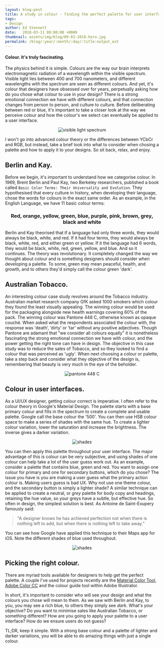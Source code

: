 ```yaml
---
layout: blog-post
title: A study in colour - finding the perfect palette for user interfaces.
tags:
- Design
author: Ed Stennett
date:   2018-03-11 09:00:00 +0000
thumbnail: assets/img/blog/09-03-2018-hero.jpg
permalink: /blog/:year/:month/:day/:title:output_ext
---
```


#### Colour. It's truly fascinating.

The physics behind it is simple. Colours are the way our brain interprets electromagnetic radiation of a wavelength within the visible spectrum. Visible light lies between 400 and 700 nanometers, and different wavelengths with the spectrum are seen as different colours. And yet, it's colour that designers have obsessed over for years, perpetually asking how do you chose what colour to use in your design? There is a strong emotional connection we have with different colours, and that connection changes from person to person, and culture to culture. Before deliberating between red or blue, it's important to take a closer look at the way we perceive colour and how the colour's we select can eventually be applied to a user interface.

<div align="center">
    <img src="{{site.baseurl}}/assets/img/blog/09-03-2018-visible-light.png" class="post-img" alt="visible light spectrum" />
</div>

I won't go into advanced colour theory or the differences between YCbCr and RGB, but instead, take a brief look into what to consider when chosing a palette and how to apply it to your designs. So sit back, relax, and enjoy.

## Berlin and Kay.

Before we begin, it's important to understand how we categorise colour. In 1969, Brent Berlin and Paul Kay, two Berkeley researchers, published a book called `Basic Color Terms: Their Universality and Evolution`. They hypothesised that every culture in history, when developing their language, chose the words for colours in the exact same order. As an example, in the English Language, we have 11 basic colour terms:

<div align="center">
    <h3>Red, orange, yellow, green, blue, purple, pink, brown, grey, black and white</h3>
</div>

Berlin and Kay theorised that if a language had only three words, they would always be black, white, and red. If it had four terms, they would always be black, white, red, and either green or yellow. If it the language had 6 words, they would be black, white, red, green, yellow, and blue. And so it continues. The theory was revolutionary. It completely changed the way we thought about colour and is something designers should consider when developing a palette. To some, green may mean peaceful, health, and growth, and to others they'd simply call the colour green 'dark'.   

## Australian Tobacco.

An interesting colour case study revolves around the Tobacco industry. Australian market research company GfK asked 1000 smokers which colour they found the least visually appealing. The winning colour would be used for the packaging alongside new health warnings covering 60% of the pack. The winning colour was Pantone 448 C, otherwise known as opaque couché. When asked what the respondents associated the colour with, the response was 'death’, ‘dirty’ or ‘tar’ without any positive adjectives. Though Pantone are adamant that "we consider all colours equally" it is nonetheless fascinating the strong emotional connection we have with colour, and the power getting the right tone can have in design. The objective in this case study was to reduce the sales of Tobacco, and so they looked to find a colour that was perceived as 'ugly'. When next choosing a colour or palette, take a step back and consider what they objective of the design is, remembering that beauty is very much in the eye of the beholder.

<div align="center">
    <img src="{{site.baseurl}}/assets/img/blog/09-03-2018-pantone.png" class="post-img" alt="pantone 448 C" />
</div>

## Colour in user interfaces.

As a UI/UX designer, getting colour correct is imperative. I often refer to the colour theory in Google's Material Design. The palette starts with a base primary colour and fills in the spectrum to create a complete and usable palette. Google call the base colour the '500'. You can then use HSB colour space to make a series of shades with the same hue. To create a lighter colour variation, lower the saturation and increase the brightness. The inverse gives a darker variation.

<div align="center">
    <img src="{{site.baseurl}}/assets/img/blog/09-03-2018-shades.png" class="post-img" alt="shades" />
</div>

You can then apply this palette throughout your user interface. The major advantage of this is colour can be very subjective, and using shades of one colour can help take a lot of the user guess work out. As an example, consider a palette that contains blue, green and red. You want to assign one colour for primary and one for secondary buttons, which do you chose? The issue you have is you are making a user guess what the primary action colour is. Making users guess is bad UX. Why not use one theme colour, and the secondary button is simply a lighter shade?
A similar technique can be applied to create a neutral, or _grey_ palette for body copy and headings, retaining the hue value, so your greys have a subtle, but effective hue.
So often in design, the simplest solution is best. As Antoine de Saint-Exupery famously said:

> "A designer knows he has achieved perfection not when there is nothing left to add, but when there is nothing left to take away."

You can see how Google have applied this technique to their Maps app for iOS. Note the different shades of blue used throughout.

<div align="center">
    <img src="{{site.baseurl}}/assets/img/blog/09-03-2018-ui.png" class="post-img" alt="shades" />
</div>

## Picking the right colour.

There are myriad tools available for designers to help get the perfect palette. A couple I've used for projects recently are the [Material Color Tool](https://material.io/color/#!/?view.left=0&view.right=0), [Adobe Color CC](https://color.adobe.com/create/color-wheel/) and the colour guide tool within Adobe Illustrator.

In short, it's important to consider who will see your design and what the colours you chose will mean to them. As we saw with Berlin and Kay, to you, you may see a rich blue, to others they simply see _dark_. What's your objective? Do you want to minimise sales like Australian Tobacco, or something different? How are you going to apply your palette to a user interface? How do we ensure users do not guess?

TL;DR, keep it simple. With a strong base colour and a palette of lighter and darker variations, you will be able to do amazing things with just a single colour.